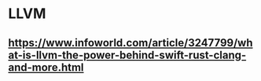 # LLVM

## https://www.infoworld.com/article/3247799/what-is-llvm-the-power-behind-swift-rust-clang-and-more.html
